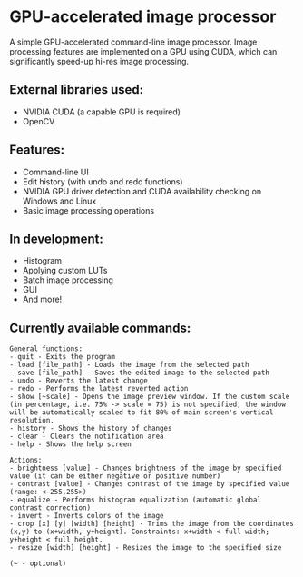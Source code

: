 # GPU-accelerated image processor
A simple GPU-accelerated command-line image processor. Image processing features are implemented on a GPU using CUDA, which can significantly speed-up hi-res image processing.
## External libraries used:
- NVIDIA CUDA (a capable GPU is required)
- OpenCV
## Features:
- Command-line UI
- Edit history (with undo and redo functions)
- NVIDIA GPU driver detection and CUDA availability checking on Windows and Linux
- Basic image processing operations
## In development:
- Histogram
- Applying custom LUTs
- Batch image processing
- GUI
- And more!
## Currently available commands:
```
General functions:
- quit - Exits the program
- load [file_path] - Loads the image from the selected path
- save [file_path] - Saves the edited image to the selected path
- undo - Reverts the latest change
- redo - Performs the latest reverted action
- show [~scale] - Opens the image preview window. If the custom scale (in percentage, i.e. 75% -> scale = 75) is not specified, the window will be automatically scaled to fit 80% of main screen's vertical resolution.
- history - Shows the history of changes
- clear - Clears the notification area
- help - Shows the help screen

Actions:
- brightness [value] - Changes brightness of the image by specified value (it can be either negative or positive number)
- contrast [value] - Changes contrast of the image by specified value (range: <-255,255>)
- equalize - Performs histogram equalization (automatic global contrast correction)
- invert - Inverts colors of the image
- crop [x] [y] [width] [height] - Trims the image from the coordinates (x,y) to (x+width, y+height). Constraints: x+width < full width; y+height < full height.
- resize [width] [height] - Resizes the image to the specified size

(~ - optional)
```